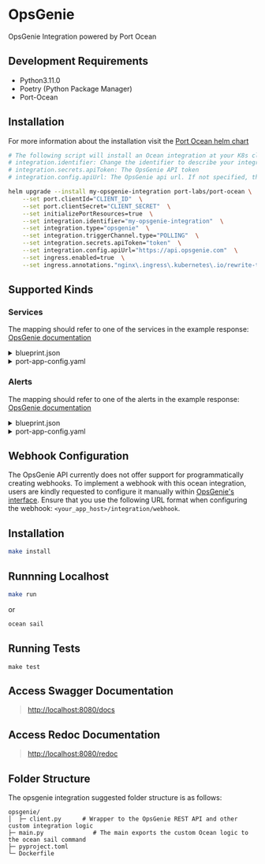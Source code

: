 # OpsGenie

OpsGenie Integration powered by Port Ocean


## Development Requirements

- Python3.11.0
- Poetry (Python Package Manager)
- Port-Ocean

## Installation
For more information about the installation visit the [Port Ocean helm chart](https://github.com/port-labs/helm-charts/tree/main/charts/port-ocean)

```bash
# The following script will install an Ocean integration at your K8s cluster using helm
# integration.identifier: Change the identifier to describe your integration
# integration.secrets.apiToken: The OpsGenie API token
# integration.config.apiUrl: The OpsGenie api url. If not specified, the default will be https://api.opsgenie.com. If you are using the EU instance of Opsgenie, the apiURL needs to be https://api.eu.opsgenie.com for requests to be executed.

helm upgrade --install my-opsgenie-integration port-labs/port-ocean \
	--set port.clientId="CLIENT_ID"  \
	--set port.clientSecret="CLIENT_SECRET"  \
	--set initializePortResources=true  \
	--set integration.identifier="my-opsgenie-integration"  \
	--set integration.type="opsgenie"  \
	--set integration.triggerChannel.type="POLLING"  \
	--set integration.secrets.apiToken="token"  \
    --set integration.config.apiUrl="https://api.opsgenie.com"  \
    --set ingress.enabled=true  \
    --set ingress.annotations."nginx\.ingress\.kubernetes\.io/rewrite-target"= / 
```
## Supported Kinds
### Services
The mapping should refer to one of the services in the example response: [OpsGenie documentation](https://docs.opsgenie.com/docs/service-api)

<details>
<summary>blueprint.json</summary>

```json
{
        "identifier": "opsGenieService",
        "description": "This blueprint represents an OpsGenie service in our software catalog",
        "title": "OpsGenie Service",
        "icon": "OpsGenie",
        "schema": {
          "properties": {
            "description": {
              "type": "string",
              "title": "Description",
              "icon": "DefaultProperty"
            },
            "url": {
                "title": "URL",
                "type": "string",
                "description": "URL to the service",
                "format": "url"
              },
            "tags": {
              "type": "array",
              "items": {
                "type": "string"
              },
              "title": "Tags",
              "icon": "DefaultProperty"
            },
            "oncallTeam": {
              "type": "string",
              "title": "OnCall Team",
              "description": "Name of the team responsible for this service",
              "icon": "DefaultProperty"
            },
            "teamMembers": {
              "icon": "TwoUsers",
              "type": "array",
              "items": {
                "type": "string",
                "format": "user"
              },
              "title": "Team Members",
              "description": "Members of team responsible for this service"
            },
            "teamSize": {
              "type": "number",
              "title": "Team Size",
              "description": "Size of the team",
              "icon": "DefaultProperty"
            }
          },
          "required": []
        },
        "mirrorProperties": {},
        "calculationProperties": {},
        "relations": {}
}
```
</details>
<details>
  <summary>port-app-config.yaml</summary>

```yaml
resources:
  - kind: services
    selector:
      query: 'true'
    port:
      entity:
        mappings:
          identifier: .id
          title: .name
          blueprint: '"opsGenieService"'
          properties:
            description: .description
            url: .links.web
            tags: .tags
            oncallTeam: .__team.name
            teamMembers: '[.__team.members[].user.username]'
            teamSize: .__team.members | length
```
</details>

### Alerts
The mapping should refer to one of the alerts in the example response: [OpsGenie documentation](https://docs.opsgenie.com/docs/alert-api#list-alerts)

<details>
<summary>blueprint.json</summary>

```json
{
        "identifier": "opsGenieAlert",
        "description": "This blueprint represents an OpsGenie alert in our software catalog",
        "title": "OpsGenie Alert",
        "icon": "OpsGenie",
        "schema": {
          "properties": {
            "description": {
              "title": "Description",
              "type": "string"
            },
            "status": {
              "type": "string",
              "title": "Status",
              "enum": [
                "closed",
                "open"
              ],
              "enumColors": {
                "closed": "green",
                "open": "red"
              },
              "description": "The status of the alert"
            },
            "acknowledged": {
              "type": "boolean",
              "title": "Acknowledged"
            },
            "tags": {
              "type": "array",
              "items": {
                "type": "string"
              },
              "title": "Tags"
            },
            "responders": {
              "type": "array",
              "title": "Responders",
              "description": "Responders to the alert"
            },
            "integration": {
              "type": "string",
              "title": "Integration",
              "description": "The name of the Integration"
            },
            "priority": {
              "type": "string",
              "title": "Priority"
            },
            "sourceName": {
              "type": "string",
              "title": "Source Name",
              "description": "Alert source name"
            },
            "createdBy": {
              "title": "Created By",
              "type": "string",
              "format": "user"
            },
            "createdAt": {
              "title": "Create At",
              "type": "string",
              "format": "date-time"
            },
            "updatedAt": {
              "title": "Updated At",
              "type": "string",
              "format": "date-time"
            },
            "count": {
              "title": "Count",
              "type": "number"
            }
          },
          "required": []
        },
        "mirrorProperties": {},
        "calculationProperties": {},
        "relations": {}
}
```
</details>
<details>
  <summary>port-app-config.yaml</summary>

```yaml
resources:
  - kind: alerts
    selector:
      query: 'true'
    port:
      entity:
        mappings:
          identifier: .id
          title: .message
          blueprint: '"opsGenieAlert"'
          properties:
            status: .status
            acknowledged: .acknowledged
            responders: .responders
            priority: .priority
            sourceName: .source
            tags: .tags
            count: .count
            createdBy: .owner
            createdAt: .createdAt
            updatedAt: .updatedAt
            description: .description
            integration: .integration.name
```
</details>

## Webhook Configuration
The OpsGenie API currently does not offer support for programmatically creating webhooks. To implement a webhook with this ocean integration, users are kindly requested to configure it manually within [OpsGenie's interface](https://docs.getport.io/build-your-software-catalog/sync-data-to-catalog/webhook/examples/opsgenie#create-a-webhook-in-opsgenie). Ensure that you use the following URL format when configuring the webhook: `<your_app_host>/integration/webhook`.

## Installation

```sh
make install
```

## Runnning Localhost
```sh
make run
```
or
```sh
ocean sail
```

## Running Tests

`make test`

## Access Swagger Documentation

> <http://localhost:8080/docs>

## Access Redoc Documentation

> <http://localhost:8080/redoc>


## Folder Structure
The opsgenie integration suggested folder structure is as follows:

```
opsgenie/
│  ├─ client.py      # Wrapper to the OpsGenie REST API and other custom integration logic
├─ main.py              # The main exports the custom Ocean logic to the ocean sail command
├─ pyproject.toml
└─ Dockerfile
```